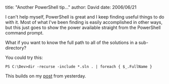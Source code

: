 
title: "Another PowerShell tip..."
author: David
date: 2006/06/21

I can't help myself, PowerShell is great and I keep finding useful things to do with it. Most of what I've been finding is easily accomplished in other ways, but this just goes to show the power available straight from the PowerShell command prompt.

What if you want to know the full path to all of the solutions in a sub-directory?

You could try this:

    PS C:\Dev>dir -recurse -include *.sln . | foreach { $_.FullName }
    
This builds on my [post](http://feeds.feedburner.com/DavidMohundro?m=63) from yesterday.
